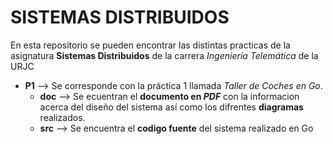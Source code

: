 # SISTEMAS DISTRIBUIDOS
En esta repositorio se pueden encontrar las distintas practicas de la asignatura **Sistemas Distribuidos** de la carrera *Ingeniería Telemática* de la URJC
  - **P1** --> Se corresponde con la práctica 1 llamada *Taller de Coches en Go*.
    - **doc** --> Se ecuentran el **documento en *PDF*** con la informacion acerca del diseño del sistema así como los difrentes **diagramas** realizados.
    - **src** --> Se encuentra el **codigo fuente** del sistema realizado en Go
